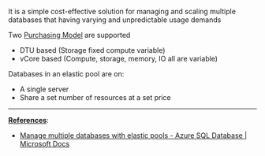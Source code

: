 It is a simple cost-effective solution for managing and scaling multiple databases that having varying and unpredictable usage demands

Two [Purchasing Model](Purchasing%20Model.md) are supported

* DTU based (Storage fixed compute variable)
* vCore based (Compute, storage, memory, IO all are variable)

Databases in an elastic pool are on:

* A single server
* Share a set number of resources at a set price

---

**<u>References</u>**:
* [Manage multiple databases with elastic pools - Azure SQL Database | Microsoft Docs](https://docs.microsoft.com/en-us/azure/azure-sql/database/elastic-pool-overview)
